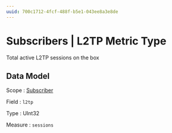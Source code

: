 ```yaml
---
uuid: 700c1712-4fcf-488f-b5e1-043ee8a3e8de
---
```

# Subscribers | L2TP Metric Type

Total active L2TP sessions on the box

## Data Model

Scope
: [Subscriber](../../metric-scopes-reference/subscriber.md)

Field
: `l2tp`

Type
: UInt32

Measure
: `sessions`
